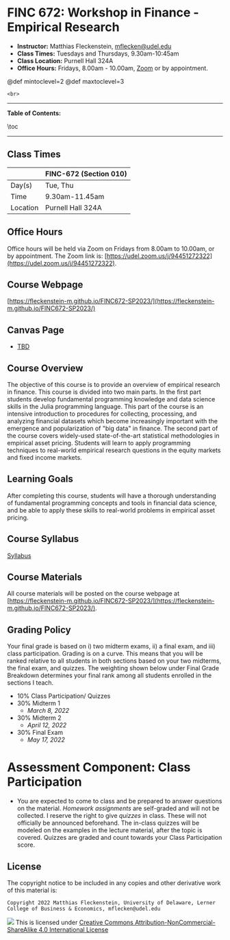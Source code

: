 
# FINC 672: Workshop in Finance - Empirical Research


* **Instructor:** Matthias Fleckenstein, [mflecken@udel.edu](mailto:mflecken@udel.edu)
* **Class Times:** Tuesdays and Thursdays, 9.30am-10:45am 
* **Class Location:** Purnell Hall 324A
* **Office Hours:** Fridays, 8.00am - 10.00am, [Zoom](https://udel.zoom.us/j/94451272322) or by appointment.

@def mintoclevel=2 
@def maxtoclevel=3

~~~
<br>
~~~

---

**Table of Contents:**

\toc

---


## Class Times

|             | FINC-672 (Section 010)        | 
| --------    | ----------------------------  | 
| Day(s)      | Tue, Thu                      | 
| Time        | 9.30am-11.45am               | 
| Location    | Purnell Hall 324A             | 


## Office Hours
Office hours will be held via Zoom on Fridays from 8.00am to 10.00am, or by appointment.
The Zoom link is: [https://udel.zoom.us/j/94451272322](https://udel.zoom.us/j/94451272322).


## Course Webpage
[https://fleckenstein-m.github.io/FINC672-SP2023/](https://fleckenstein-m.github.io/FINC672-SP2023/)


## Canvas Page
- [TBD](TBD)


## Course Overview

The objective of this course is to provide an overview of empirical research in finance. This course is divided into two main parts. In the first part students develop fundamental programming knowledge and data science skills in the Julia programming language. This part of the course is an intensive introduction to procedures for collecting, processing, and analyzing financial datasets which become increasingly important with the emergence and popularization of "big data" in finance. The second part of the course covers widely-used state-of-the-art statistical methodologies in empirical asset pricing. Students will learn to apply programming techniques to real-world empirical research questions in the equity markets and fixed income markets.

## Learning Goals

After completing this course, students will have a thorough understanding of fundamental programming concepts and tools in financial data science, and be able to apply these skills to real-world problems in empirical asset pricing.


## Course Syllabus
[Syllabus](./assets/FINC672_Syllabus_SP23.pdf)

## Course Materials
All course materials will be posted on the course webpage at [https://fleckenstein-m.github.io/FINC672-SP2023/](https://fleckenstein-m.github.io/FINC672-SP2023/).




## Grading Policy

Your final grade is based on i) two midterm exams, ii) a final exam, and iii) class participation. Grading is on a curve. This means that you will be ranked relative to all students in both sections based on your two midterms, the final exam, and quizzes. The weighting shown below under Final Grade Breakdown determines your final rank among all students enrolled in the sections I teach.

- 10% Class Participation/ Quizzes
- 30% Midterm 1
  - *March 8, 2022*
- 30% Midterm 2
  - *April 12, 2022*
- 30% Final Exam
  - *May 17, 2022*


# Assessment Component: Class Participation

- You are expected to come to class and be prepared to answer questions on the material. *Homework assignments* are self-graded and will not be collected. I reserve the right to give *quizzes* in class. These will not officially be announced beforehand. The in-class quizzes will be modeled on the examples in the lecture material, after the topic is covered. Quizzes are graded and count towards your Class Participation score. 


## License

The copyright notice to be included in any copies and other derivative work of this material is:

```
Copyright 2022 Matthias Fleckenstein, University of Delaware, Lerner College of Business & Economics, mflecken@udel.edu
```

![](https://licensebuttons.net/l/by-nc-sa/4.0/80x15.png) This is licensed under [Creative Commons Attribution-NonCommercial-ShareAlike 4.0 International License](http://creativecommons.org/licenses/by-nc-sa/4.0/)
